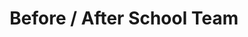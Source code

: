 ---
layout: post
title: Before / After School Team
description: 
image: assets/images/classroom2_sm.jpg

sections:
    - title: Laylah, Lead Teacher
      image: /assets/images/laylah.jpg
      link: team.html
      linktext: Back to Teams
      content:
        <p>
        Laylah joined us at the Center in 2017, beginning in the Infant Room, quickly transitioned to Lead Teacher in PreK, and has taken the reigns in our new Before / After School Program .  Laylah went to school at Lane Community College with a focus in Early Childhood Education, and has over ten years experience working with children of all ages.  Laylah enjoys crafts, do-it-yourself projects and walking her Great Dane Nahlah at the Candlelight Dog Park.
        </p>

---